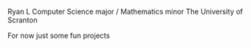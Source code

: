 Ryan L
Computer Science major / Mathematics minor
The University of Scranton

For now just some fun projects
